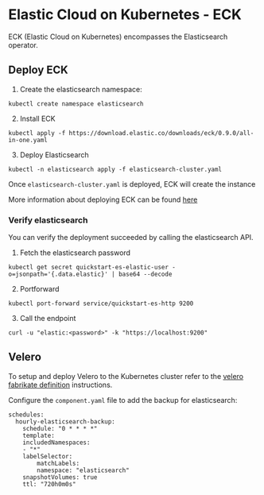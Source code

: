 # Elastic Cloud on Kubernetes - ECK

ECK (Elastic Cloud on Kubernetes) encompasses the Elasticsearch operator.

## Deploy ECK

1. Create the elasticsearch namespace:

```
kubectl create namespace elasticsearch
```

2. Install ECK

```
kubectl apply -f https://download.elastic.co/downloads/eck/0.9.0/all-in-one.yaml
```

3. Deploy Elasticsearch
```
kubectl -n elasticsearch apply -f elasticsearch-cluster.yaml
```

Once `elasticsearch-cluster.yaml` is deployed, ECK will create the instance


More information about deploying ECK can be found [here](https://www.elastic.co/guide/en/cloud-on-k8s/current/k8s-quickstart.html#k8s-deploy-eck)

### Verify elasticsearch
You can verify the deployment succeeded by calling the elasticsearch API.

1. Fetch the elasticsearch password

```
kubectl get secret quickstart-es-elastic-user -o=jsonpath='{.data.elastic}' | base64 --decode
```

2. Portforward
```
kubectl port-forward service/quickstart-es-http 9200
```

3. Call the endpoint
```
curl -u "elastic:<password>" -k "https://localhost:9200"
```

## Velero
To setup and deploy Velero to the Kubernetes cluster refer to the [velero fabrikate definition](https://github.com/microsoft/fabrikate-definitions/tree/master/definitions/fabrikate-velero) instructions.

Configure the `component.yaml` file to add the backup for elasticsearch:
```
schedules:
  hourly-elasticsearch-backup:
    schedule: "0 * * * *"
    template:
    includedNamespaces:
    - "*"
    labelSelector:
        matchLabels:
        namespace: "elasticsearch"
    snapshotVolumes: true
    ttl: "720h0m0s"
```